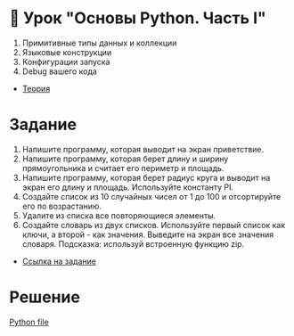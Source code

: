 # 📁 Урок "Основы Python. Часть I"

1. Примитивные типы данных и коллекции
2. Языковые конструкции
3. Конфигурации запуска
4. Debug вашего кода

- [Теория](https://github.com/tacitcoast/QA-Guru/tree/main/Python_part_1/theory)

# Задание

1. Напишите программу, которая выводит на экран приветствие.
2. Напишите программу, которая берет длину и ширину прямоугольника и считает его периметр и площадь.
3. Напишите программу, которая берет радиус круга и выводит на экран его длину и площадь. Используйте константу PI.
4. Создайте список из 10 случайных чисел от 1 до 100 и отсортируйте его по возрастанию.
5. Удалите из списка все повторяющиеся элементы.
6. Создайте словарь из двух списков. Используйте первый список как ключи, а второй - как значения. Выведите на экран все значения словаря. Подсказка: используй встроенную функцию zip.

- [Ссылка на задание](https://github.com/qa-guru/qa_guru_python_6_4/blob/main/test_homework.py)


# Решение
[Python file](https://github.com/tacitcoast/QA-Guru/blob/main/Python_part_1/test_homework.py)
